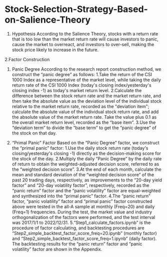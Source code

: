 # Stock-Selection-Strategy-Based-on-Salience-Theory

1. Hypothesis
According to the Salience Theory, stocks with a return rate that is too low than the market return rate will cause investors to panic, cause the market to overreact, and investors to over-sell, making the stock price likely to increase in the future.

2.Factor Construction
1) Panic Degree
According to the research report construction method, we construct the “panic degree” as follows:
1.Take the return of the CSI 1000 Index as a representative of the market level, while taking the daily return rate of the CSI 1000 Index (today's closing index/yesterday's closing index -1) as today's market return level.
2.Calculate the difference between the stock return rate and the market return rate, and then take the absolute value as the deviation level of the individual stock relative to the market return rate, recorded as the "deviation item"; calculate the absolute value of the individual stock return rate, and add the absolute value of the market return rate. Take the value plus 0.1 as the overall market return level, recorded as the “base item”.
3.Use the “deviation term” to divide the “base term” to get the “panic degree” of the stock on that day.

2) “Primal Panic” Factor
Based on the “Panic Degree” factor, we construct the “primal panic” factor:
1.Use the daily stock return rate (today's closing/yesterday's closing -1) directly as the decision-making score for the stock of the day.
2.Multiply the daily “Panic Degree” by the daily rate of return to obtain the weighted-adjusted decision score, referred to as the “weighted decision score”.
3.At the end of each month, calculate the mean and standard deviation of the “weighted decision score” of the past 20 trading days, respectively, as improvements to the “20-day yield factor” and “20-day volatility factor”, respectively, recorded as the “panic return” factor and the “panic volatility” factor are equal-weighted and synthesized into the “primal panic” factor.
4.The “panic return” factor, “panic volatility” factor and “primal panic” factor constructed above were tested in the all-A sample at monthly (Freq=20) and daily (Freq=1) frequencies. During the test, the market value and industry orthogonalization of the factors were performed, and the test interval was 2017/1/1 to 2022/12/31.
5.“Step1_calculate_factors.ipynb” is the procedure of factor calculating, and backtesting procedures are “Step2_simple_backtest_factor_score_freq=20.ipynb” (monthly factor) and “Step2_simple_backtest_factor_score_freq=1.ipynb” (daily factor). The backtesting results for the “panic return” factor and “panic volatility” factor are shown in the Appendix.
